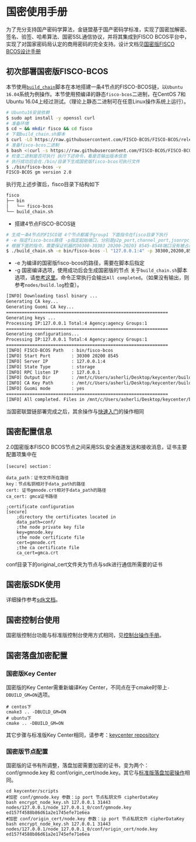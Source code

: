 # 国密使用手册

为了充分支持国产密码学算法，金链盟基于国产密码学标准，实现了国密加解密、签名、验签、哈希算法、国密SSL通信协议，并将其集成到FISCO BCOS平台中，实现了对国家密码局认定的商用密码的完全支持。设计文档见[国密版FISCO BCOS设计手册](../design/features/guomi.md)

## 初次部署国密版FISCO-BCOS

本节使用[`build_chain`](build_chain.md)脚本在本地搭建一条4节点的FISCO-BCOS链，以`Ubuntu 16.04`系统为例操作。本节使用预编译的静态`fisco-bcos`二进制，在CentOS 7和Ubuntu 16.04上经过测试。（理论上静态二进制可在任意Linux操作系统上运行）。

```bash
# Ubuntu16安装依赖
$ sudo apt install -y openssl curl
# 准备环境
$ cd ~ && mkdir fisco && cd fisco
# 下载build_chain.sh脚本
$ curl -LO https://raw.githubusercontent.com/FISCO-BCOS/FISCO-BCOS/release-2.0.1/tools/build_chain.sh && chmod u+x build_chain.sh
# 准备fisco-bcos二进制
$ bash <(curl -s https://raw.githubusercontent.com/FISCO-BCOS/FISCO-BCOS/release-2.0.1/tools/ci/download_bin.sh) -g
# 检查二进制是否可执行 执行下述命令，看是否输出版本信息
# 执行成功后会在./bin/目录下生成国密版fisco-bcos可执行文件
$ ./bin/fisco-bcos -v
FISCO-BCOS gm version 2.0
```

执行完上述步骤后，fisco目录下结构如下

```bash
fisco
├── bin
│   └── fisco-bcos
└── build_chain.sh
```


- 搭建4节点FISCO-BCOS链

```bash
# 生成一条4节点的FISCO链 4个节点都属于group1 下面指令在fisco目录下执行
# -e 指定fisco-bcos路径 -p指定起始端口，分别是p2p_port,channel_port,jsonrpc_port
# 根据下面的指令，需要保证机器的30300-30303 20200-20203 8545-8548端口没有被占用
$ ./build_chain.sh -e bin/fisco-bcos -l "127.0.0.1:4" -p 30300,20200,8545 -g
```

* -e 为编译的国密版fisco-bcos的路径，需要在脚本后指定
* -g 国密编译选项，使用成功后会生成国密版的节点
关于`build_chain.sh`脚本选项，请[参考这里](build_chain.md)。命令正常执行会输出`All completed`。（如果没有输出，则参考`nodes/build.log`检查）。

```bash
[INFO] Downloading tassl binary ...
Generating CA key...
Generating Guomi CA key...
==============================================================
Generating keys ...
Processing IP:127.0.0.1 Total:4 Agency:agency Groups:1
==============================================================
Generating configurations...
Processing IP:127.0.0.1 Total:4 Agency:agency Groups:1
==============================================================
[INFO] FISCO-BCOS Path   : bin/fisco-bcos
[INFO] Start Port        : 30300 20200 8545
[INFO] Server IP         : 127.0.0.1:4
[INFO] State Type        : storage
[INFO] RPC listen IP     : 127.0.0.1
[INFO] Output Dir        : /mnt/c/Users/asherli/Desktop/keycenter/build/nodes
[INFO] CA Key Path       : /mnt/c/Users/asherli/Desktop/keycenter/build/nodes/gmcert/ca.key
[INFO] Guomi mode        : yes
==============================================================
[INFO] All completed. Files in /mnt/c/Users/asherli/Desktop/keycenter/build/nodes
```

当国密联盟链部署完成之后，其余操作与[快速入门](./hello_world.md)的操作相同

## 国密配置信息

2.0国密版本FISCO BCOS节点之间采用SSL安全通道发送和接收消息，证书主要配置项集中在

```shell
[secure] section：

data_path：证书文件所在路径
key：节点私钥相对于data_path的路径
cert: 证书gmnode.crt相对于data_path的路径
ca_cert: gmca证书路径

;certificate configuration
[secure]
    ;directory the certificates located in
    data_path=conf/
    ;the node private key file
    key=gmnode.key
    ;the node certificate file
    cert=gmnode.crt
    ;the ca certificate file
    ca_cert=gmca.crt
```

conf目录下的original_cert文件夹为节点与sdk进行通信所需要的证书

## 国密版SDK使用

详细操作参考[sdk文档](../../docs/sdk/config.html#id8)。

## 国密控制台使用

国密版控制台功能与标准版控制台使用方式相同，见[控制台操作手册](../manual/console.md)。

## 国密落盘加密配置

### 国密版Key Center

国密版的Key Center需重新编译Key Center，不同点在于cmake时带上``` -DBUILD_GM=ON ```选项。

``` shell
# centos下
cmake3 .. -DBUILD_GM=ON
# ubuntu下
cmake .. -DBUILD_GM=ON
```

其它步骤与标准版Key Center相同，请参考：[keycenter repository](https://github.com/FISCO-BCOS/keycenter)

### 国密版节点配置

国密版的证书有所调整，落盘加密需要加密的证书，变为两个：conf/gmnode.key 和 conf/origin_cert/node.key。其它与[标准版落盘加密操作](./disk_encryption.md)相同。

``` shell
cd keycenter/scripts
#加密 conf/gmnode.key 参数：ip port 节点私钥文件 cipherDataKey
bash encrypt_node_key.sh 127.0.0.1 31443 nodes/127.0.0.1/node_127.0.0.1_0/conf/gmnode.key ed157f4588b86d61a2e1745efe71e6ea 
#加密 conf/origin_cert/node.key 参数：ip port 节点私钥文件 cipherDataKey
bash encrypt_node_key.sh 127.0.0.1 31443 nodes/127.0.0.1/node_127.0.0.1_0/conf/origin_cert/node.key ed157f4588b86d61a2e1745efe71e6ea 
```
